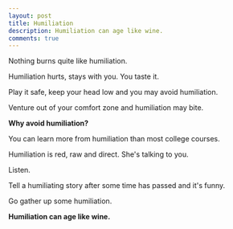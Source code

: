 ```yaml
---
layout: post
title: Humiliation
description: Humiliation can age like wine.
comments: true
---
```

Nothing burns quite like humiliation.

Humiliation hurts, stays with you. You taste it.

Play it safe, keep your head low and you may avoid humiliation.

Venture out of your comfort zone and humiliation may bite.

**Why avoid humiliation?**

You can learn more from humiliation than most college courses.

Humiliation is red, raw and direct. She's talking to you.

Listen.

Tell a humiliating story after some time has passed and it's funny.

Go gather up some humiliation.

**Humiliation can age like wine.**
